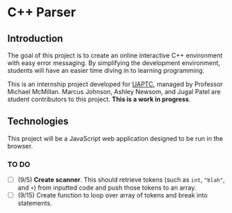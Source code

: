 # C++ Parser

## Introduction

The goal of this project is to create an online interactive C++ environment with easy error messaging. By simplifying the development environment, students will have an easier time diving in to learning programming.

This is an internship project developed for [UAPTC](https://uaptc.edu), managed by Professor Michael McMillan. Marcus Johnson, Ashley Newsom, and Jugal Patel are student contributors to this project. **This is a work in progress**.

## Technologies

This project will be a JavaScript web application designed to be run in the browser.

### TO DO

- [ ] (9/5) **Create scanner**. This should retrieve tokens (such as `int`, `"blah"`, and `+`) from inputted code and push those tokens to an array.
- [ ] (9/15) Create function to loop over array of tokens and break into statements.
